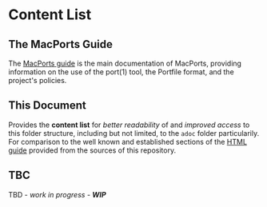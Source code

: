 # Content List

## The MacPorts Guide

The [MacPorts guide](https://guide.macports.org) is the main documentation of MacPorts, providing
information on the use of the port(1) tool, the Portfile format, and the project's policies.

## This Document

Provides the **content list** for _better readability_ of and _improved access_ to this folder 
structure, including but not limited, to the  `adoc` folder particularily. For comparison to the 
well known and established sections of the [HTML guide](https://guide.macports.org) provided
from the sources of this repository.

## TBC

TBD - _work in progress - **WIP**_
